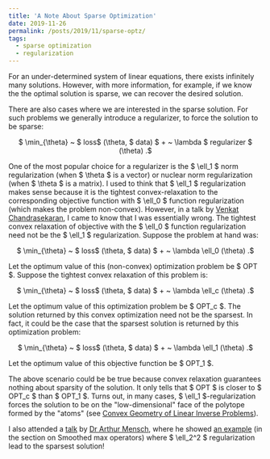 ```yaml
---
title: 'A Note About Sparse Optimization'
date: 2019-11-26
permalink: /posts/2019/11/sparse-optz/
tags:
  - sparse optimization
  - regularization
---
```


For an under-determined system of linear equations, there exists infinitely many solutions. However, with more information, for example, if we know the the optimal solution is sparse, we can recover the desired solution.

There are also cases where we are interested in the sparse solution. For such problems we generally introduce a regularizer, to force the solution to be sparse:  
<center> $ \min_{\theta} ~ $ loss$ (\theta, $ data) $ + ~ \lambda $ regularizer $ (\theta) .$ </center>   


One of the most popular choice for a regularizer is the $ \ell_1 $ norm regularization (when $ \theta $ is a vector) or nuclear norm regularization (when $ \theta $ is a matrix). I used to think that $ \ell_1 $ regularization makes sense because it is the tightest convex-relaxation to the corresponding  objective function with $ \ell_0 $ function regularization (which makes the problem non-convex).
However, in a talk by [Venkat Chandrasekaran](http://users.cms.caltech.edu/~venkatc/), I came to know that I was essentially wrong.
The tightest convex relaxation of objective with the $ \ell_0 $ function regularization need not be the $ \ell_1 $ regularization. Suppose the problem at hand was:

<center> $ \min_{\theta} ~ $ loss$ (\theta, $ data) $ + ~ \lambda \ell_0 (\theta) .$ </center>

Let the optimum value of this (non-convex) optimization problem be $ OPT $. Suppose the tightest convex relaxation of this problem is:  

<center> $ \min_{\theta} ~ $ loss$ (\theta, $ data) $ + ~ \lambda \ell_c (\theta) .$ </center>

Let the optimum value of this optimization problem be $ OPT_c $. The solution returned by this convex optimization need not be the sparsest. In fact, it could be the case that the sparsest solution is returned by this optimization problem:

<center> $ \min_{\theta} ~ $ loss$ (\theta, $ data) $ + ~ \lambda \ell_1 (\theta) .$ </center>

Let the optimum value of this objective function be $ OPT_1 $.

The above scenario could be be true because convex relaxation guarantees nothing about sparsity of the solution. It only tells that $ OPT $ is closer to $ OPT_c $ than $ OPT_1 $. Turns out, in many cases, $ \ell_1 $-regularization forces the solution to be on the "low-dimensional" face of the polytope formed by the "atoms" (see [Convex Geometry of Linear Inverse Problems](https://arxiv.org/pdf/1012.0621.pdf)).  

I also attended a [talk](http://seminaire.univ-lille1.fr/node/414) by [Dr Arthur Mensch](https://www.amensch.fr/), where he showed [an example](https://arxiv.org/pdf/1802.03676.pdf) (in the section on Smoothed max operators) where $ \ell_2^2 $ regularization lead to the sparsest solution! 

